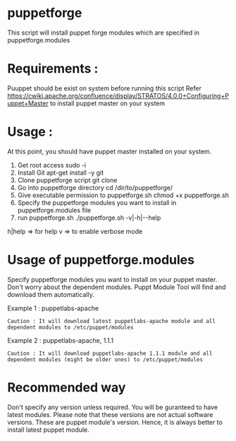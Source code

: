 puppetforge
===========

This script will install puppet forge modules which are specified in puppetforge.modules

Requirements :
=============
Puuppet should be exist on system before running this script
Refer https://cwiki.apache.org/confluence/display/STRATOS/4.0.0+Configuring+Puppet+Master to install puppet master on your system

Usage :
======
At this point, you should have puppet master installed on your system.
1. Get root access
 	sudo -i
2. Install Git
	apt-get install -y git
3. Clone puppetforge script
	git clone 
4. Go into puppetforge directory
	cd /dir/to/puppetforge/
5. Give executable permission to puppetforge.sh
 	chmod +x puppetforge.sh
6. Specify the puppetforge modules you want to install in puppetforge.modules file
7. run puppetforge.sh
	./puppetforge.sh -v|-h|--help

h|help => for help
v => to enable verbose mode

Usage of puppetforge.modules
============================

Specify puppetforge modules you want to install on your puppet master.
Don't worry about the dependent modules. Puppt Module Tool will find and download them automatically.

Example 1 :
	puppetlabs-apache
	
	Caution : It will download latest puppetlabs-apache module and all dependent modules to /etc/puppet/modules
	
Example 2 :
	puppetlabs-apache, 1.1.1
	
	Caution : It will download puppetlabs-apache 1.1.1 module and all dependent modules (might be older ones) to /etc/puppet/modules
	  
Recommended way
===============

Don't specify any version unless required. You will be guranteed to have latest modules.
Please note that these versions are not actual software versions. These are puppet module's version.
Hence, it is always better to install latest puppet module.
